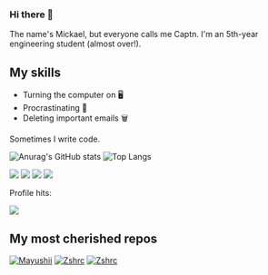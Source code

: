 ### Hi there 👋

The name's Mickael, but everyone calls me Captn.
I'm an 5th-year engineering student (almost over!).

## My skills
- Turning the computer on 🖥
- Procrastinating 🧠
- Deleting important emails 🗑️

Sometimes I write code.

![Anurag's GitHub stats](https://github-readme-stats.vercel.app/api?username=Captn138&show_icons=true&theme=tokyonight)
![Top Langs](https://github-readme-stats.vercel.app/api/top-langs/?username=Captn138&theme=tokyonight&layout=compact)

![](https://img.shields.io/badge/OS-Linux-informational?style=flat&logo=linux&logoColor=white&color=2bbc8a)
![](https://img.shields.io/badge/Shell-Zsh-informational?style=flat&logo=gnu-bash&logoColor=white&color=2bbc8a)
![](https://img.shields.io/badge/Tools-Proxmox-informational?style=flat&logo=proxmox&logoColor=white&color=2bbc8a)
![](https://img.shields.io/badge/Tools-Qemu-informational?Style=flat&logo=qemu&logoColor=white&color=2bbc8a)

Profile hits:

![](https://profile-counter.glitch.me/Captn138/count.svg)

## My most cherished repos
[![Mayushii](https://github-readme-stats.vercel.app/api/pin/?username=Captn138&repo=mayushii&theme=tokyonight)](https://github.com/Captn138/mayushii)
[![Zshrc](https://github-readme-stats.vercel.app/api/pin/?username=Captn138&repo=customconfigs&theme=tokyonight)](https://github.com/Captn138/customconfigs)
[![Zshrc](https://github-readme-stats.vercel.app/api/pin/?username=Captn138&repo=myopenvpn&theme=tokyonight)](https://github.com/Captn138/myopenvpn)

